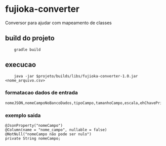 # fujioka-converter
Conversor para ajudar com mapeamento de classes

## build do projeto
```
    gradle build
```

## execucao
```
    java -jar $projeto/builds/libs/fujioka-converter-1.0.jar <nome_arquivo.csv>
```

### formatacao dados de entrada
```
nomeJSON,nomeCampoNoBancoDados,tipoCampo,tamanhoCampo,escala,ehChavePrimaria,ehCampoObrigatorio
```

### exemplo saida
```
@JsonProperty("nomeCampo")
@Column(name = "nome_campo", nullable = false)
@NotNull("nomeCampo não pode ser nulo")
private String nomeCampo;  
```

